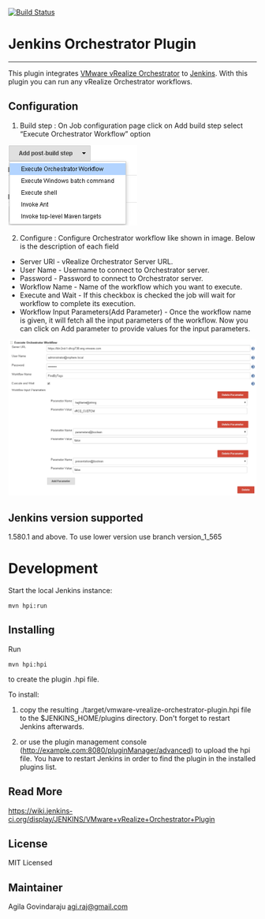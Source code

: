 [![Build Status](https://jenkins.ci.cloudbees.com/job/plugins/job/vmware-vrealize-orchestrator-plugin/badge/icon)](https://jenkins.ci.cloudbees.com/job/plugins/job/vmware-vrealize-orchestrator-plugin)

# Jenkins Orchestrator Plugin
---------------------
This plugin integrates [VMware vRealize Orchestrator][] to [Jenkins][]. With this plugin you can run any vRealize Orchestrator workflows.

[VMware vRealize Orchestrator]: http://www.vmware.com/products/vrealize-orchestrator/
[Jenkins]: https://jenkins-ci.org/


Configuration
-------------

1) Build step : On Job configuration page click on Add build step select “Execute Orchestrator Workflow” option

![Build step](/doc/add-build-step.png)

2) Configure :  Configure Orchestrator workflow like shown in image. Below is the description of each field

  * Server URl -   vRealize Orchestrator Server URL.
  * User Name - Username to connect to Orchestrator server.
  * Password - Password to connect to Orchestrator server.
  * Workflow Name - Name of the workflow which you want to execute.
  * Execute and Wait - If this checkbox is checked the job will wait for workflow to complete its execution.
  * Workflow Input Parameters(Add Parameter) - Once the workflow name is given, it will fetch all the input parameters of the workflow. Now you can click on Add parameter to provide values for the input parameters.

![Configure](/doc/configuration.png)


Jenkins version supported
------------------------
1.580.1 and above. To use lower version use branch version_1_565


Development
===========

Start the local Jenkins instance:

    mvn hpi:run


Installing
----------
Run

	mvn hpi:hpi

to create the plugin .hpi file.

To install:

1. copy the resulting ./target/vmware-vrealize-orchestrator-plugin.hpi file to the $JENKINS_HOME/plugins directory. Don't forget to restart Jenkins afterwards.

2. or use the plugin management console (http://example.com:8080/pluginManager/advanced) to upload the hpi file. You have to restart Jenkins in order to find the plugin in the installed plugins list.

Read More
----------
https://wiki.jenkins-ci.org/display/JENKINS/VMware+vRealize+Orchestrator+Plugin

License
----------
MIT Licensed


Maintainer
----------
Agila Govindaraju <agi.raj@gmail.com>

